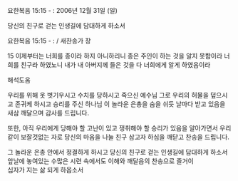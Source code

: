 요한복음 15:15 - : 
2006년 12월 31일 (일)

당신의 친구로 걷는 인생길에 담대하게 하소서



요한복음 15:15 - : / 새찬송가  장


15 이제부터는 너희를 종이라 하지 아니하리니 종은 주인이 하는 것을 알지 못함이라 너희를 친구라 하였노니 내가 내 아버지께 들은 것을 다 너희에게 알게 하였음이라

해석도움





우리를 위해 옷 벗기우시고 
수치를 당하시고 죽으신 예수님
그로 우리의 허물을 덮으시고 
존귀케 하시고 승리를 주신 하나님
이 놀라운 은총을 
숨을 쉬듯 날마다 받고 있음을 
새삼 깨달으며 감사를 드립니다.

또한, 아직 우리에게 당해야 할 고난이 있고
쟁취해야 할 승리가 있음을 알아가면서 
우리같이 보잘것없는 자로 
당신의 마음을 나눌 친구 삼고자 하심을
깨닫고 찬송을 드립니다.

그 놀라운 은총 안에서 정결하게 하시고
당신의 친구로 걷는 인생길에 담대하게 하소서
앞날에 놓여있는 수많은 시련 속에서도 
이해와 깨달음의 찬송으로 즐거이  
십자가 지는 삶 되게 하옵소서